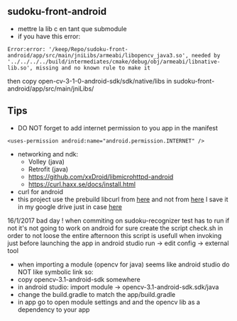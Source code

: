 ## sudoku-front-android

- mettre la lib c en tant que submodule
- if you have this error: 
```
Error:error: '/keep/Repo/sudoku-front-android/app/src/main/jniLibs/armeabi/libopencv_java3.so', needed by '../../../../build/intermediates/cmake/debug/obj/armeabi/libnative-lib.so', missing and no known rule to make it
```
then copy open-cv-3-1-0-android-sdk/sdk/native/libs in sudoku-front-android/app/src/main/jniLibs/

## Tips
- DO NOT forget to add internet permission to you app in the manifest
```
<uses-permission android:name="android.permission.INTERNET" />
```
- networking and ndk:
  - Volley (java)
  - Retrofit (java)
  - https://github.com/xxDroid/libmicrohttpd-android
  - https://curl.haxx.se/docs/install.html
- curl for android
 - this project use the prebuild libcurl from [here](https://rubentorresbonet.wordpress.com/2016/05/19/curl-for-android-with-openssl-1-0-1s/) and not from [here](https://github.com/gcesarmza/curl-android-ios) I save it in my google drive just in case [here](https://drive.google.com/drive/u/0/folders/0B4M1HXbdsyQnalRiRmcyUUFtUDg)

16/1/2017 bad day ! when commiting on sudoku-recognizer test has to run if not it's not going to work on android for sure
create the script check.sh in order to not loose the entire afternoon
this script is usefull when invoking just before launching the app in android studio run -> edit config -> external tool

- when importing a module (opencv for java) seems like android studio do NOT like symbolic link so:
 - copy opencv-3.1-android-sdk somewhere
 - in android studio: import module -> opencv-3.1-android-sdk.sdk/java
 - change the build.gradle to match the app/build.gradle
 - in app go to open module settings and and the opencv lib as a dependency to your app